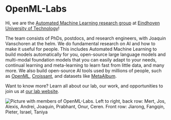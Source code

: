 # OpenML-Labs

Hi, we are the [Automated Machine Learning research group](https://openml-labs.github.io) at [Eindhoven University of Technology](https://www.tue.nl/en/)!

The team consists of PhDs, postdocs, and research engineers, with Joaquin Vanschoren at the helm. We do fundamental research on AI and how to make it useful for people. This includes Automated Machine Learning to build models automatically for you, open-source large language models and multi-modal foundation models that you can easily adapt to your needs, continual learning and meta-learning to learn fast from little data, and many more. We also build open-source AI tools used by millions of people, such as [OpenML](https://www.openml.org), [Croissant](https://github.com/mlcommons/croissant), and datasets like [MetaAlbum](https://meta-album.github.io/).

Want to know more? Learn all about our lab, our work, and opportunities to join us at [our lab website](https://openml-labs.github.io).

![Picture with members of OpenML-Labs. Left to right, back row: Mert, Jos, Alexis, Andrei, Joaquin, Prabhant, Onur, Ceren. Front row: Jiarong, Fangqin, Pieter, Israel, Taniya](https://user-images.githubusercontent.com/15890747/236643724-8bc8da02-d566-4436-ac7f-7525b41c722a.jpg)
